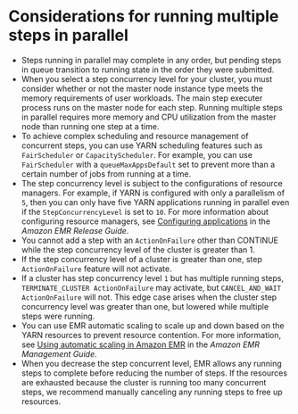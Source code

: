 # Considerations for running multiple steps in parallel<a name="emr-concurrent-steps"></a>
+ Steps running in parallel may complete in any order, but pending steps in queue transition to running state in the order they were submitted\.
+ When you select a step concurrency level for your cluster, you must consider whether or not the master node instance type meets the memory requirements of user workloads\. The main step executer process runs on the master node for each step\. Running multiple steps in parallel requires more memory and CPU utilization from the master node than running one step at a time\. 
+ To achieve complex scheduling and resource management of concurrent steps, you can use YARN scheduling features such as `FairScheduler` or `CapacityScheduler`\. For example, you can use `FairScheduler` with a `queueMaxAppsDefault` set to prevent more than a certain number of jobs from running at a time\. 
+ The step concurrency level is subject to the configurations of resource managers\. For example, if YARN is configured with only a parallelism of `5`, then you can only have five YARN applications running in parallel even if the `StepConcurrencyLevel` is set to `10`\. For more information about configuring resource managers, see [Configuring applications](https://docs.aws.amazon.com/emr/latest/ReleaseGuide/emr-configure-apps.html) in the *Amazon EMR Release Guide*\.
+ You cannot add a step with an `ActionOnFailure` other than CONTINUE while the step concurrency level of the cluster is greater than 1\.
+ If the step concurrency level of a cluster is greater than one, step `ActionOnFailure` feature will not activate\.
+ If a cluster has step concurrency level `1` but has multiple running steps, `TERMINATE_CLUSTER ActionOnFailure` may activate, but `CANCEL_AND_WAIT ActionOnFailure` will not\. This edge case arises when the cluster step concurrency level was greater than one, but lowered while multiple steps were running\.
+ You can use EMR automatic scaling to scale up and down based on the YARN resources to prevent resource contention\. For more information, see [Using automatic scaling in Amazon EMR](https://docs.aws.amazon.com/emr/latest/ManagementGuide/emr-automatic-scaling.html) in the *Amazon EMR Management Guide*\.
+ When you decrease the step concurrent level, EMR allows any running steps to complete before reducing the number of steps\. If the resources are exhausted because the cluster is running too many concurrent steps, we recommend manually canceling any running steps to free up resources\.